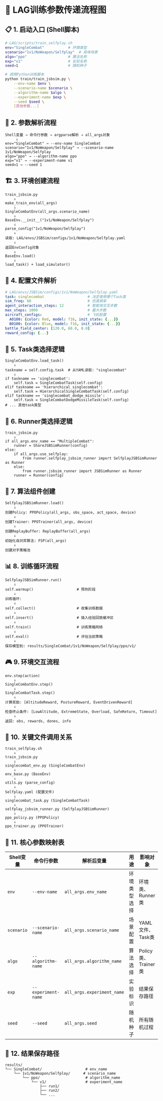 # 🚀 LAG训练参数传递流程图

## 📋 1. 启动入口 (Shell脚本)
```bash
# LAG/scripts/train_selfplay.sh
env="SingleCombat"           # 环境类型
scenario="1v1/NoWeapon/Selfplay"  # 具体场景
algo="ppo"                   # 算法名称
exp="v1"                     # 实验名称
seed=1                       # 随机种子

# 调用Python训练脚本
python train/train_jsbsim.py \
    --env-name $env \
    --scenario-name $scenario \
    --algorithm-name $algo \
    --experiment-name $exp \
    --seed $seed \
    [其他参数...]
```

## 🔄 2. 参数解析流程
```
Shell变量 → 命令行参数 → argparse解析 → all_args对象
     ↓
env="SingleCombat" → --env-name SingleCombat
scenario="1v1/NoWeapon/Selfplay" → --scenario-name 1v1/NoWeapon/Selfplay
algo="ppo" → --algorithm-name ppo
exp="v1" → --experiment-name v1
seed=1 → --seed 1
```

## 🏗️ 3. 环境创建流程
```
train_jsbsim.py
    ↓
make_train_env(all_args)
    ↓
SingleCombatEnv(all_args.scenario_name)
    ↓
BaseEnv.__init__("1v1/NoWeapon/Selfplay")
    ↓
parse_config("1v1/NoWeapon/Selfplay")
    ↓
读取: LAG/envs/JSBSim/configs/1v1/NoWeapon/Selfplay.yaml
    ↓
返回EnvConfig对象
    ↓
BaseEnv.load()
    ↓
load_task() + load_simulator()
```

## 📁 4. 配置文件解析
```yaml
# LAG/envs/JSBSim/configs/1v1/NoWeapon/Selfplay.yaml
task: singlecombat                    # 决定使用哪个Task类
sim_freq: 60                          # 仿真频率
agent_interaction_steps: 12           # 智能体交互步数
max_steps: 1000                       # 最大步数
aircraft_configs:                     # 飞机配置
  A0100: {color: Red, model: f16, init_state: {...}}
  B0100: {color: Blue, model: f16, init_state: {...}}
battle_field_center: [120.0, 60.0, 0.0]
reward_config: {...}
```

## 🎯 5. Task类选择逻辑
```
SingleCombatEnv.load_task()
    ↓
taskname = self.config.task  # 从YAML读取: "singlecombat"
    ↓
if taskname == 'singlecombat':
    self.task = SingleCombatTask(self.config)
elif taskname == 'hierarchical_singlecombat':
    self.task = HierarchicalSingleCombatTask(self.config)
elif taskname == 'singlecombat_dodge_missile':
    self.task = SingleCombatDodgeMissileTask(self.config)
# ... 其他task类型
```

## 🏃 6. Runner类选择逻辑
```
train_jsbsim.py
    ↓
if all_args.env_name == "MultipleCombat":
    runner = ShareJSBSimRunner(config)
else:
    if all_args.use_selfplay:
        from runner.selfplay_jsbsim_runner import SelfplayJSBSimRunner as Runner
    else:
        from runner.jsbsim_runner import JSBSimRunner as Runner
    runner = Runner(config)
```

## 🔧 7. 算法组件创建
```
SelfplayJSBSimRunner.load()
    ↓
创建Policy: PPOPolicy(all_args, obs_space, act_space, device)
    ↓
创建Trainer: PPOTrainer(all_args, device)
    ↓
创建ReplayBuffer: ReplayBuffer(all_args)
    ↓
初始化自对弈算法: FSP(all_args)
    ↓
创建对手策略池
```

## 📊 8. 训练循环流程
```
SelfplayJSBSimRunner.run()
    ↓
self.warmup()                    # 预热阶段
    ↓
训练循环:
    ↓
self.collect()                   # 收集训练数据
    ↓
self.insert()                    # 插入经验回放缓冲区
    ↓
self.train()                     # 训练策略网络
    ↓
self.eval()                      # 评估当前策略
    ↓
保存模型到: results/SingleCombat/1v1/NoWeapon/Selfplay/ppo/v1/
```

## 🎮 9. 环境交互流程
```
env.step(action)
    ↓
SingleCombatEnv.step()
    ↓
SingleCombatTask.step()
    ↓
计算奖励: [AltitudeReward, PostureReward, EventDrivenReward]
    ↓
检查终止条件: [LowAltitude, ExtremeState, Overload, SafeReturn, Timeout]
    ↓
返回: obs, rewards, dones, info
```

## 📁 10. 关键文件调用关系
```
train_selfplay.sh
    ↓
train_jsbsim.py
    ↓
singlecombat_env.py (SingleCombatEnv)
    ↓
env_base.py (BaseEnv)
    ↓
utils.py (parse_config)
    ↓
Selfplay.yaml (配置文件)
    ↓
singlecombat_task.py (SingleCombatTask)
    ↓
selfplay_jsbsim_runner.py (SelfplayJSBSimRunner)
    ↓
ppo_policy.py (PPOPolicy)
    ↓
ppo_trainer.py (PPOTrainer)
```

## 🔑 11. 核心参数映射表
| Shell变量 | 命令行参数 | 解析后变量 | 用途 | 影响对象 |
|-----------|------------|-------------|------|----------|
| `env` | `--env-name` | `all_args.env_name` | 环境类型选择 | 环境类、Runner类 |
| `scenario` | `--scenario-name` | `all_args.scenario_name` | 场景配置 | YAML文件、Task类 |
| `algo` | `--algorithm-name` | `all_args.algorithm_name` | 算法选择 | Policy类、Trainer类 |
| `exp` | `--experiment-name` | `all_args.experiment_name` | 实验标识 | 结果保存路径 |
| `seed` | `--seed` | `all_args.seed` | 随机种子 | 所有随机过程 |

## 📍 12. 结果保存路径
```
results/
└── SingleCombat/                    # env_name
    └── 1v1/NoWeapon/Selfplay/      # scenario_name
        └── ppo/                     # algorithm_name
            └── v1/                  # experiment_name
                ├── run1/
                ├── run2/
                └── ...
``` 